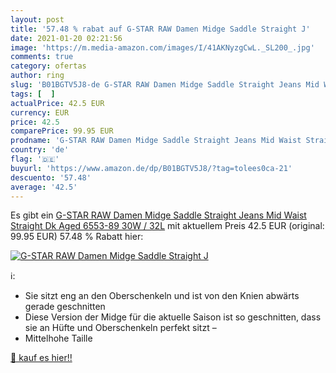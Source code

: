 ```yaml
---
layout: post
title: '57.48 % rabat auf G-STAR RAW Damen Midge Saddle Straight J'
date: 2021-01-20 02:21:56
image: 'https://m.media-amazon.com/images/I/41AKNyzgCwL._SL200_.jpg'
comments: true
category: ofertas
author: ring
slug: 'B01BGTV5J8-de G-STAR RAW Damen Midge Saddle Straight Jeans Mid Waist...'
tags: [  ]
actualPrice: 42.5 EUR
currency: EUR
price: 42.5
comparePrice: 99.95 EUR
prodname: 'G-STAR RAW Damen Midge Saddle Straight Jeans Mid Waist Straight  Dk Aged 6553-89  30W / 32L'
country: 'de'
flag: '🇩🇪'
buyurl: 'https://www.amazon.de/dp/B01BGTV5J8/?tag=tolees0ca-21'
descuento: '57.48'
average: '42.5'
---
```


Es gibt ein [G-STAR RAW Damen Midge Saddle Straight Jeans Mid Waist Straight  Dk Aged 6553-89  30W / 32L](https://www.amazon.de/dp/B01BGTV5J8/?tag=tolees0ca-21) mit aktuellem Preis 42.5 EUR (original: 99.95 EUR) 57.48 % Rabatt hier:

[![G-STAR RAW Damen Midge Saddle Straight J](https://m.media-amazon.com/images/I/41AKNyzgCwL._SL200_.jpg)](https://www.amazon.de/dp/B01BGTV5J8/?tag=tolees0ca-21)

ℹ️:

- Sie sitzt eng an den Oberschenkeln und ist von den Knien abwärts gerade geschnitten
- Diese Version der Midge für die aktuelle Saison ist so geschnitten, dass sie an Hüfte und Oberschenkeln perfekt sitzt –
- Mittelhohe Taille

[🛒 kauf es hier!!](https://www.amazon.de/dp/B01BGTV5J8/?tag=tolees0ca-21)
